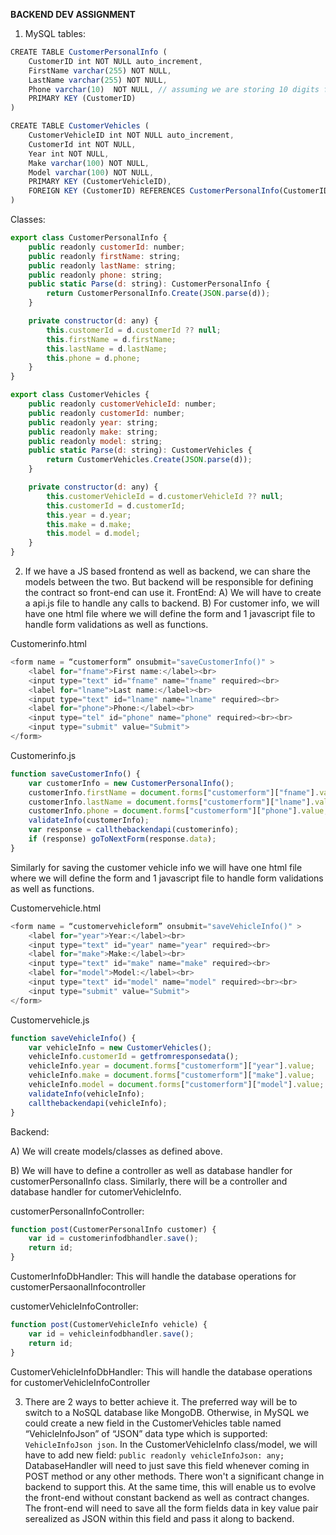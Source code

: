 **BACKEND DEV ASSIGNMENT**

1.	MySQL tables:

```js
CREATE TABLE CustomerPersonalInfo (
	CustomerID int NOT NULL auto_increment,
	FirstName varchar(255) NOT NULL,
	LastName varchar(255) NOT NULL,
	Phone varchar(10)  NOT NULL, // assuming we are storing 10 digits for Canada only
	PRIMARY KEY (CustomerID)
)

CREATE TABLE CustomerVehicles (
	CustomerVehicleID int NOT NULL auto_increment,
	CustomerId int NOT NULL,
	Year int NOT NULL,
	Make varchar(100) NOT NULL,
	Model varchar(100) NOT NULL,
	PRIMARY KEY (CustomerVehicleID),
	FOREIGN KEY (CustomerID) REFERENCES CustomerPersonalInfo(CustomerID)
)
```

Classes:
     
```js
export class CustomerPersonalInfo {
	public readonly customerId: number;
	public readonly firstName: string;
	public readonly lastName: string;
	public readonly phone: string;
	public static Parse(d: string): CustomerPersonalInfo {
		return CustomerPersonalInfo.Create(JSON.parse(d));
	}

	private constructor(d: any) {
		this.customerId = d.customerId ?? null;
		this.firstName = d.firstName;
		this.lastName = d.lastName;
		this.phone = d.phone;
	}
}

export class CustomerVehicles {
	public readonly customerVehicleId: number;
	public readonly customerId: number;
	public readonly year: string;
	public readonly make: string;
	public readonly model: string;
	public static Parse(d: string): CustomerVehicles {
		return CustomerVehicles.Create(JSON.parse(d));
	}

	private constructor(d: any) {
		this.customerVehicleId = d.customerVehicleId ?? null;
		this.customerId = d.customerId;
		this.year = d.year;
		this.make = d.make;
		this.model = d.model;
	}
}
 ```       

2.	If we have a JS based frontend as well as backend, we can share the models between the two. But backend will be responsible for defining the contract so front-end can use it.
FrontEnd:
A)	We will have to create a api.js file to handle any calls to backend.
B)	For customer info, we will have one html file where we will define the form and 1 javascript file to handle form validations as well as functions.

Customerinfo.html
        
```js    
<form name = “customerform” onsubmit="saveCustomerInfo()" >
	<label for="fname">First name:</label><br>
	<input type="text" id="fname" name="fname" required><br>
	<label for="lname">Last name:</label><br>
	<input type="text" id="lname" name="lname" required><br>
	<label for="phone">Phone:</label><br>
	<input type="tel" id="phone" name="phone" required><br><br>
	<input type="submit" value="Submit">
</form>
```

Customerinfo.js
        
```js 
function saveCustomerInfo() {
	var customerInfo = new CustomerPersonalInfo();
	customerInfo.firstName = document.forms["customerform"]["fname"].value;
	customerInfo.lastName = document.forms["customerform"]["lname"].value;
	customerInfo.phone = document.forms["customerform"]["phone"].value;
	validateInfo(customerInfo);
	var response = callthebackendapi(customerinfo);
	if (response) goToNextForm(response.data);
}
```

Similarly for saving the customer vehicle info we will have one html file where we will define the form and 1 javascript file to handle form               validations as well as functions. 

Customervehicle.html
        
```js
<form name = “customervehicleform” onsubmit="saveVehicleInfo()" >
	<label for="year">Year:</label><br>
	<input type="text" id="year" name="year" required><br>
	<label for="make">Make:</label><br>
	<input type="text" id="make" name="make" required><br>
	<label for="model">Model:</label><br>
	<input type="text" id="model" name="model" required><br><br>
	<input type="submit" value="Submit">
</form>
```

Customervehicle.js

```js
function saveVehicleInfo() {
	var vehicleInfo = new CustomerVehicles();
	vehicleInfo.customerId = getfromresponsedata();
	vehicleInfo.year = document.forms["customerform"]["year"].value;
	vehicleInfo.make = document.forms["customerform"]["make"].value;
	vehicleInfo.model = document.forms["customerform"]["model"].value;
	validateInfo(vehicleInfo);
	callthebackendapi(vehicleInfo);
}
```
        
Backend:

A)	We will create models/classes as defined above.

B)  We will have to define a controller as well as database handler for customerPersonalInfo class. Similarly, there will be a controller and database         handler for cutomerVehicleInfo.

customerPersonalInfoController:
          
```js
function post(CustomerPersonalInfo customer) {
	var id = customerinfodbhandler.save();
	return id;
}
```

CustomerInfoDbHandler: This will handle the database operations for customerPersaonalInfocontroller

customerVehicleInfoController:
        
```js
function post(CustomerVehicleInfo vehicle) {
	var id = vehicleinfodbhandler.save();
	return id;
}
```

CustomerVehicleInfoDbHandler: This will handle the database operations for customerVehicleInfoController


3.	There are 2 ways to better achieve it. The preferred way will be to switch to a NoSQL database like MongoDB. Otherwise, in MySQL we could create a new field in the CustomerVehicles table named “VehicleInfoJson” of “JSON” data type which is supported: `VehicleInfoJson json`.
In the CustomerVehicleInfo class/model, we will have to add new field: `public readonly vehicleInfoJson: any;`
DatabaseHandler will need to just save this field whenever coming in POST method or any other methods.
There won't a significant change in backend to support this. At the same time, this will enable us to evolve the front-end without constant backend as well as contract changes.
The front-end will need to save all the form fields data in key value pair serealized as JSON within this field and pass it along to backend. 


